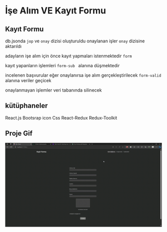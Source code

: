 # İşe Alım VE Kayıt Formu

## Kayıt Formu

db.jsonda `jop` ve `onay` dizisi oluşturuldu onaylanan işler `onay` dizisine aktarıldı

adayların işe alım için önce kayıt yapmaları istenmektedir `form`

kayıt yapanların işlemleri `form-sub ` alanına düşmektedir

incelenen başvurular eğer onaylanırsa işe alım gerçekleştirilecek `form-valid` alanına veriler geçicek

onaylanmayan işlemler veri tabanında silinecek

## kütüphaneler

React.js
Bootsrap icon
Css
React-Redux
Redux-Toolkit

## Proje Gif

![giff](/işbulma.gif)

